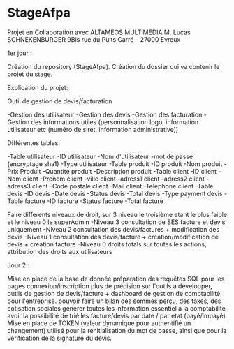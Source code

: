 # StageAfpa

Projet en Collaboration avec ALTAMEOS MULTiMEDIA
M. Lucas SCHNEKENBURGER
9Bis rue du Puits Carré – 27000 Evreux



1er jour :

Création du repository (StageAfpa).
Création du dossier qui va contenir le projet du stage.


Explication du projet:

 Outil de gestion de devis/facturation
 
 -Gestion des utilisateur
 -Gestion des devis
 -Gestion des facturation
 -Gestion des informations utiles (personnalisation logo, information utilisateur etc (numéro de siret, information administrative))

Différentes tables:

-Table utilisateur
          -ID utilisateur
          -Nom d'utilisateur
          -mot de passe (encryptage sha1)
          -Type utilisateur
-Table produit
          -ID produit
          -Nom produit
          -Prix Produit
          -Quantite produit
          -Description produit
-Table client
           -ID client
           -Nom client
           -Prenom client
           -ville client
           -adress1 client
           -adress2 client
           -adress3 client
           -Code postale client
           -Mail client
           -Telephone client
-Table devis
           -ID devis
           -Date devis
           -Status devis
           -Total devis
           -Type payment devis
-Table facture
           -ID facture
           -Status facture
           -Total facture
           


Faire differents niveaux de droit, sur 3 niveau le troisième etant le plus faible et le niveau 0 le superAdmin
      -Niveau 3 consultation de SES facture et devis uniquement
      -Niveau 2 consultation des devis/factures + modification des devis
      -Niveau 1 consultation des devis/facture + creation/modification de devis + creation facture
      -Niveau 0 droits totals sur toutes les actions, attribution des droits aux utilisateurs
      
      
Jour 2 :


   Mise en place de la base de donnée
   préparation des requêtes SQL pour les pages connexion/inscription
   plus de précision sur l'outils a développer, outils de gestion de devis/facture + dashboard de gestion de comptabilité pour l'entreprise.
   pouvoir faire un bilan des sommes perçu, des taxes, des cotisation sociales générer toutes les information essentiel a la comptabilité
   avoir la possibilité de trié les facture/devis par date / par etat (payé/impayé).
   Mise en place de TOKEN (valeur dynamique pour authentifié un changement) utilisé pour la renitialisation du mot de passe, ainsi que pour la
   vérification de la signature du devis.
   
   

